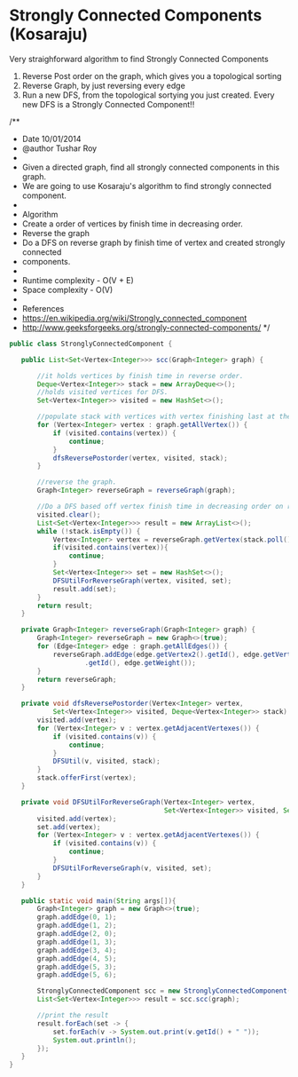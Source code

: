 # Strongly Connected Components (Kosaraju)


Very  straighforward algorithm to find Strongly Connected Components
1. Reverse Post order on the graph, which gives you a topological sorting
2. Reverse Graph, by just reversing every edge
3. Run a new DFS, from the topological sortying you just created. Every new DFS is a Strongly Connected Component!!

/**
 * Date 10/01/2014
 * @author Tushar Roy
 *
 * Given a directed graph, find all strongly connected components in this graph.
 * We are going to use Kosaraju's algorithm to find strongly connected component.
 *
 * Algorithm
 * Create a order of vertices by finish time in decreasing order.
 * Reverse the graph
 * Do a DFS on reverse graph by finish time of vertex and created strongly connected
 * components.
 *
 * Runtime complexity - O(V + E)
 * Space complexity - O(V)
 *
 * References
 * https://en.wikipedia.org/wiki/Strongly_connected_component
 * http://www.geeksforgeeks.org/strongly-connected-components/
 */
 
 ```java
public class StronglyConnectedComponent {

    public List<Set<Vertex<Integer>>> scc(Graph<Integer> graph) {

        //it holds vertices by finish time in reverse order.
        Deque<Vertex<Integer>> stack = new ArrayDeque<>();
        //holds visited vertices for DFS.
        Set<Vertex<Integer>> visited = new HashSet<>();

        //populate stack with vertices with vertex finishing last at the top.
        for (Vertex<Integer> vertex : graph.getAllVertex()) {
            if (visited.contains(vertex)) {
                continue;
            }
            dfsReversePostorder(vertex, visited, stack);
        }

        //reverse the graph.
        Graph<Integer> reverseGraph = reverseGraph(graph);

        //Do a DFS based off vertex finish time in decreasing order on reverse graph..
        visited.clear();
        List<Set<Vertex<Integer>>> result = new ArrayList<>();
        while (!stack.isEmpty()) {
            Vertex<Integer> vertex = reverseGraph.getVertex(stack.poll().getId());
            if(visited.contains(vertex)){
                continue;
            }
            Set<Vertex<Integer>> set = new HashSet<>();
            DFSUtilForReverseGraph(vertex, visited, set);
            result.add(set);
        }
        return result;
    }

    private Graph<Integer> reverseGraph(Graph<Integer> graph) {
        Graph<Integer> reverseGraph = new Graph<>(true);
        for (Edge<Integer> edge : graph.getAllEdges()) {
            reverseGraph.addEdge(edge.getVertex2().getId(), edge.getVertex1()
                    .getId(), edge.getWeight());
        }
        return reverseGraph;
    }

    private void dfsReversePostorder(Vertex<Integer> vertex,
            Set<Vertex<Integer>> visited, Deque<Vertex<Integer>> stack) {
        visited.add(vertex);
        for (Vertex<Integer> v : vertex.getAdjacentVertexes()) {
            if (visited.contains(v)) {
                continue;
            }
            DFSUtil(v, visited, stack);
        }
        stack.offerFirst(vertex);
    }

    private void DFSUtilForReverseGraph(Vertex<Integer> vertex,
                                        Set<Vertex<Integer>> visited, Set<Vertex<Integer>> set) {
        visited.add(vertex);
        set.add(vertex);
        for (Vertex<Integer> v : vertex.getAdjacentVertexes()) {
            if (visited.contains(v)) {
                continue;
            }
            DFSUtilForReverseGraph(v, visited, set);
        }
    }

    public static void main(String args[]){
        Graph<Integer> graph = new Graph<>(true);
        graph.addEdge(0, 1);
        graph.addEdge(1, 2);
        graph.addEdge(2, 0);
        graph.addEdge(1, 3);
        graph.addEdge(3, 4);
        graph.addEdge(4, 5);
        graph.addEdge(5, 3);
        graph.addEdge(5, 6);

        StronglyConnectedComponent scc = new StronglyConnectedComponent();
        List<Set<Vertex<Integer>>> result = scc.scc(graph);

        //print the result
        result.forEach(set -> {
            set.forEach(v -> System.out.print(v.getId() + " "));
            System.out.println();
        });
    }
}
```